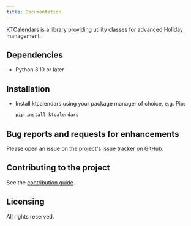 ```yaml
---
title: Documentation
---
```


KTCalendars is a library providing utility classes for advanced Holiday management.


## Dependencies

* Python 3.10 or later


## Installation

* Install ktcalendars using your package manager of choice, e.g. Pip:
  ```bash
  pip install ktcalendars
  ```

## Bug reports and requests for enhancements

Please open an issue on the project's [issue tracker on GitHub](https://github.com/k-tech-italy/ktcalendars/issues).

## Contributing to the project

See the [contribution guide](contributing.md).

## Licensing

All rights reserved.
